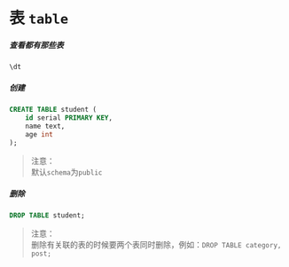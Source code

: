 # 表 `table`

##### 查看都有那些表
```psql
\dt
```

##### 创建
```sql
CREATE TABLE student (
    id serial PRIMARY KEY,
    name text,
    age int
);
```
>注意：    
默认`schema`为`public`

##### 删除
```sql
DROP TABLE student;
```
>注意：  
删除有关联的表的时候要两个表同时删除，例如：`DROP TABLE category, post;` 
